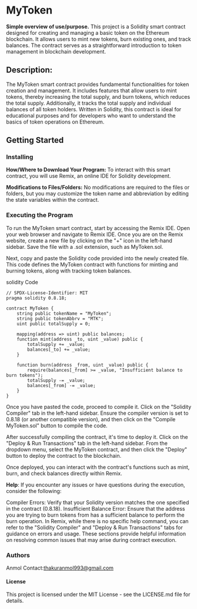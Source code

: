 # MyToken
**Simple overview of use/purpose.**
This project is a Solidity smart contract designed for creating and managing a basic token on the Ethereum blockchain. It allows users to mint new tokens, burn existing ones, and track balances. The contract serves as a straightforward introduction to token management in blockchain development.

## Description:
The MyToken smart contract provides fundamental functionalities for token creation and management. It includes features that allow users to mint tokens, thereby increasing the total supply, and burn tokens, which reduces the total supply. Additionally, it tracks the total supply and individual balances of all token holders. Written in Solidity, this contract is ideal for educational purposes and for developers who want to understand the basics of token operations on Ethereum.

## Getting Started
### Installing
**How/Where to Download Your Program:**
To interact with this smart contract, you will use Remix, an online IDE for Solidity development.

**Modifications to Files/Folders:**
No modifications are required to the files or folders, but you may customize the token name and abbreviation by editing the state variables within the contract.

### Executing the Program
To run the MyToken smart contract, start by accessing the Remix IDE. Open your web browser and navigate to Remix IDE. Once you are on the Remix website, create a new file by clicking on the "+" icon in the left-hand sidebar. Save the file with a .sol extension, such as MyToken.sol.

Next, copy and paste the Solidity code provided into the newly created file. This code defines the MyToken contract with functions for minting and burning tokens, along with tracking token balances.

 solidity
Code
```
// SPDX-License-Identifier: MIT
pragma solidity 0.8.18;

contract MyToken {
    string public tokenName = "MyToken";
    string public tokenAbbrv = "MTK";
    uint public totalSupply = 0;

    mapping(address => uint) public balances;
    function mint(address _to, uint _value) public {
        totalSupply += _value;
        balances[_to] += _value;
    }

    function burn(address _from, uint _value) public {
        require(balances[_from] >= _value, "Insufficient balance to burn tokens");
        totalSupply -= _value;
        balances[_from] -= _value;
    }
}
```

Once you have pasted the code, proceed to compile it. Click on the "Solidity Compiler" tab in the left-hand sidebar. Ensure the compiler version is set to 0.8.18 (or another compatible version), and then click on the "Compile MyToken.sol" button to compile the code.

After successfully compiling the contract, it's time to deploy it. Click on the "Deploy & Run Transactions" tab in the left-hand sidebar. From the dropdown menu, select the MyToken contract, and then click the "Deploy" button to deploy the contract to the blockchain.

Once deployed, you can interact with the contract's functions such as mint, burn, and check balances directly within Remix.

**Help**:
If you encounter any issues or have questions during the execution, consider the following:

Compiler Errors: Verify that your Solidity version matches the one specified in the contract (0.8.18).
Insufficient Balance Error: Ensure that the address you are trying to burn tokens from has a sufficient balance to perform the burn operation.
In Remix, while there is no specific help command, you can refer to the "Solidity Compiler" and "Deploy & Run Transactions" tabs for guidance on errors and usage. These sections provide helpful information on resolving common issues that may arise during contract execution.

### Authors
Anmol
Contact:thakuranmol993@gmail.com
#### License
This project is licensed under the MIT License - see the LICENSE.md file for details.

